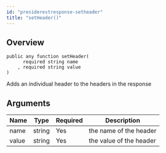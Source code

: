 ```yaml
---
id: "presiderestresponse-setheader"
title: "setHeader()"
---
```



## Overview




```luceescript
public any function setHeader(
      required string name 
    , required string value
)
```

Adds an individual header to the headers in the response

## Arguments


<div class="table-responsive"><table class="table"><thead><tr><th>Name</th><th>Type</th><th>Required</th><th>Description</th></tr></thead><tbody><tr><td>name</td><td>string</td><td>Yes</td><td>the name of the header</td></tr><tr><td>value</td><td>string</td><td>Yes</td><td>the value of the header</td></tr></tbody></table></div>
